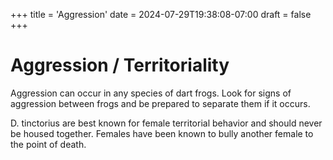 +++
title = 'Aggression'
date = 2024-07-29T19:38:08-07:00
draft = false
+++
# Aggression / Territoriality

Aggression can occur in any species of dart frogs. Look for signs of aggression between frogs and be prepared to separate them if it occurs. 

D. tinctorius are best known for female territorial behavior and should never be housed together. Females have been known to bully another female to the point of death.
